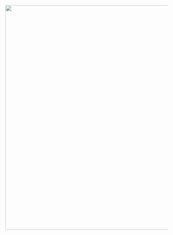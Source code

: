 <P align=center>
  <IMG height = 700 height = 700 SRC = "https://github.com/rokwire/rokwire-community/blob/master/Media%20Assets/Docathon%20(general%20poster).png">
    </p>
